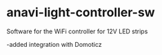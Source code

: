 # anavi-light-controller-sw
Software for the WiFi controller for 12V LED strips

-added integration with Domoticz 
